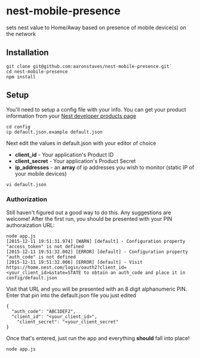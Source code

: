 # nest-mobile-presence
sets nest value to Home/Away based on presence of mobile device(s) on the network

## Installation

```
git clone git@github.com:aaronstaves/nest-mobile-presence.git`
cd nest-mobile-presence
npm install
```

## Setup
You'll need to setup a config file with your info.  You can get your product information from your [Nest developer products page](https://developer.nest.com/products)

```
cd config
cp default.json.example default.json
```

Next edit the values in default.json with your editor of choice
* **client_id** - Your application's Product ID
* **client_secret** - Your application's Product Secret
* **ip_addresses** - an **array** of ip addresses you wish to monitor (static IP of your mobile devices)

```
vi default.json
```

### Authorization
Still haven't figured out a good way to do this.  Any suggestions are welcome!  After the first  run, you should be presented with your PIN authoraization URL:


```
node app.js
[2015-12-11 19:51:31.974] [WARN] [default] - Configuration property "access_token" is not defined
[2015-12-11 19:51:32.002] [ERROR] [default] - Configuration property "auth_code" is not defined
[2015-12-11 19:51:32.006] [ERROR] [default] - Visit https://home.nest.com/login/oauth2?client_id=<your_client_id>&state=STATE to obtain an auth_code and place it in config/default.json
```

Visit that URL and you will be presented with an 8 digit alphanumeric PIN.  Enter that pin into the default.json file you just edited
```
{
  "auth_code": "ABC1DEF2",
  "client_id": "<your_client_id>",
	"client_secret": "<your_client_secret"
}
```

Once that's entered, just run the app and everything **should** fall into place! 
```
node app.js
```
